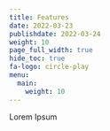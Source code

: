 ```yaml
---
title: Features
date: 2022-03-23
publishdate: 2022-03-24
weight: 10
page_full_width: true
hide_toc: true
fa-logo: circle-play 
menu:
  main:
    weight: 10
---
```


Lorem Ipsum
